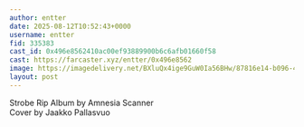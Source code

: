 ```yaml
---
author: entter
date: 2025-08-12T10:52:43+0000
username: entter
fid: 335383
cast_id: 0x496e8562410ac00ef93889900b6c6afb01660f58
cast: https://farcaster.xyz/entter/0x496e8562
image: https://imagedelivery.net/BXluQx4ige9GuW0Ia56BHw/87816e14-b096-4c81-499e-324c3c208a00/original
layout: post
---
```

Strobe Rip Album by Amnesia Scanner  
Cover by Jaakko Pallasvuo  

<img src='https://imagedelivery.net/BXluQx4ige9GuW0Ia56BHw/87816e14-b096-4c81-499e-324c3c208a00/original' alt='' referrerpolicy='no-referrer'/>